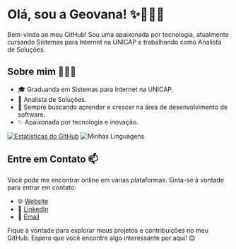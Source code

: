 # Olá, sou a Geovana! ✨👩🏽‍💻

Bem-vindo ao meu GitHub! Sou uma apaixonada por tecnologia, atualmente cursando Sistemas para Internet na UNICAP e trabalhando como Analista de Soluções.

## Sobre mim 👩🏽‍💻

- 🎓 Graduanda em Sistemas para Internet na UNICAP.
- 💼 Analista de Soluções.
- 🌱 Sempre buscando aprender e crescer na área de desenvolvimento de software.
- ✨ Apaixonada por tecnologia e inovação.

[![Estatísticas do GitHub](https://github-readme-stats.vercel.app/api?username=geosantanaa&show_icons=true&theme=dracula&include_all_commits=true&count_private=true)](https://beacons.al/geosantanaa)
![Minhas Linguagens](https://api.github.com/users/geosantanaa/repos/languages)


## Entre em Contato 📫

Você pode me encontrar online em várias plataformas. Sinta-se à vontade para entrar em contato:

- 🌐 [Website](https://beacons.al/geosantanaa)
- 💼 [LinkedIn](https://www.linkedin.com/in/geovana-maria)
- 📧 [Email](geo.maria117@gmail.com)

Fique à vontade para explorar meus projetos e contribuições no meu GitHub. Espero que você encontre algo interessante por aqui! 😊
